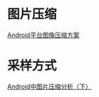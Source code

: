 # 图片压缩

[Android平台图像压缩方案](https://github.com/sucese/phoenix/blob/master/doc/Android%E5%B9%B3%E5%8F%B0%E5%9B%BE%E5%83%8F%E5%8E%8B%E7%BC%A9%E6%96%B9%E6%A1%88.md)

# 采样方式

[Android中图片压缩分析（下）](https://cloud.tencent.com/developer/article/1006352)

